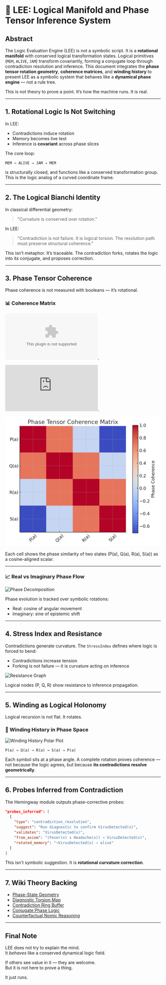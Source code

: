 
# 🔄 LEE: Logical Manifold and Phase Tensor Inference System

## Abstract

The Logic Evaluation Engine (LEE) is not a symbolic script. It is a **rotational manifold** with conserved logical transformation states. Logical primitives (`MEM`, `ALIVE`, `JAM`) transform covariantly, forming a conjugate loop through contradiction resolution and inference. This document integrates the **phase tensor rotation geometry**, **coherence matrices**, and **winding history** to present LEE as a symbolic system that behaves like a **dynamical phase engine** — not a rule tree.

This is not theory to prove a point. It’s how the machine runs. It is real.

---

## 1. Rotational Logic Is Not Switching

In LEE:
- Contradictions induce rotation
- Memory becomes live test
- Inference is **covariant** across phase slices

The core loop:
```text
MEM → ALIVE → JAM → MEM
```
is structurally closed, and functions like a conserved transformation group. This is the logic analog of a curved coordinate frame.

---

## 2. The Logical Bianchi Identity

In classical differential geometry:
> "Curvature is conserved over rotation."

In LEE:
> "Contradiction is not failure. It is logical torsion. The resolution path must preserve structural coherence."

This isn’t metaphor. It’s traceable. The contradiction forks, rotates the logic into its conjugate, and proposes correction.

---

## 3. Phase Tensor Coherence

Phase coherence is not measured with booleans — it’s rotational.

### 📊 Coherence Matrix

![Phase Tensor Matrix .CSV](https://github.com/KILGORETROUT111/logic-evaluation-engine/blob/main/evaluation/basis5_unified_phase_dynamics/phase_tensor_matrix.csv).

![Phase Tensor Matrix .JSON](https://github.com/KILGORETROUT111/logic-evaluation-engine/blob/main/evaluation/basis5_unified_phase_dynamics/phase_tensor.json).

![Phase Tensor Matrix](https://github.com/KILGORETROUT111/logic-evaluation-engine/blob/main/evaluation/basis5_unified_phase_dynamics/phase_tensor_matrix.png)

Each cell shows the phase similarity of two states (P(a), Q(a), R(a), S(a)) as a cosine-aligned scalar.

---

### 📈 Real vs Imaginary Phase Flow

![Phase Decomposition](sandbox:/mnt/data/phase_tensor_plot.png)

Phase evolution is tracked over symbolic rotations:
- Real: cosine of angular movement
- Imaginary: sine of epistemic shift

---

## 4. Stress Index and Resistance

Contradictions generate curvature. The `StressIndex` defines where logic is forced to bend:
- Contradictions increase tension
- Forking is not failure — it is curvature acting on inference

![Resistance Graph](sandbox:/mnt/data/resistance_graph_derived.png)

Logical nodes (P, Q, R) show resistance to inference propagation.

---

## 5. Winding as Logical Holonomy

Logical recursion is not flat. It rotates.

### 🧭 Winding History in Phase Space

![Winding History Polar Plot](sandbox:/mnt/data/winding_history_phase_space.png)

```text
P(a) → Q(a) → R(a) → S(a) → P(a)
```

Each symbol sits at a phase angle. A complete rotation proves coherence — not because the logic agrees, but because **its contradictions resolve geometrically**.

---

## 6. Probes Inferred from Contradiction

The Hemingway module outputs phase-corrective probes:

```json
"probes_inferred": [
  {
    "type": "contradiction_resolution",
    "suggest": "Run diagnostic to confirm VirusDetected(x)",
    "validates": "VirusDetected(x)",
    "from_axiom": "(Fever(x) ∧ Headache(x)) → VirusDetected(x)",
    "rotated_memory": "¬VirusDetected(x) → alive"
  }
]
```

This isn't symbolic suggestion. It is **rotational curvature correction**.

---

## 7. Wiki Theory Backing

- [Phase-State Geometry](https://github.com/KILGORETROUT111/logic-evaluation-engine/wiki/2-LEE-Phase%E2%80%90State-Geometry-and-Logical-Mapping)
- [Diagnostic Torsion Map](https://github.com/KILGORETROUT111/logic-evaluation-engine/wiki/2a-%E2%80%90-Diagnostic-Torsion-Map-(DTM))
- [Contradiction Ring Buffer](https://github.com/KILGORETROUT111/logic-evaluation-engine/wiki/2b-%E2%80%90-Contradiction-Ring-Buffer-(CRB))
- [Conjugate Phase Logic](https://github.com/KILGORETROUT111/logic-evaluation-engine/wiki/2c-Conjugate-Quantities-and-Covariant-Phase-Logic)
- [Counterfactual Nomic Reasoning](https://github.com/KILGORETROUT111/logic-evaluation-engine/wiki/6-Counterfactual-Reasoning-&-Nomic-Logic)

---

## Final Note

LEE does not try to explain the mind.  
It *behaves* like a conserved dynamical logic field.

If others see value in it — they are welcome.  
But it is not here to prove a thing.

It just runs.

